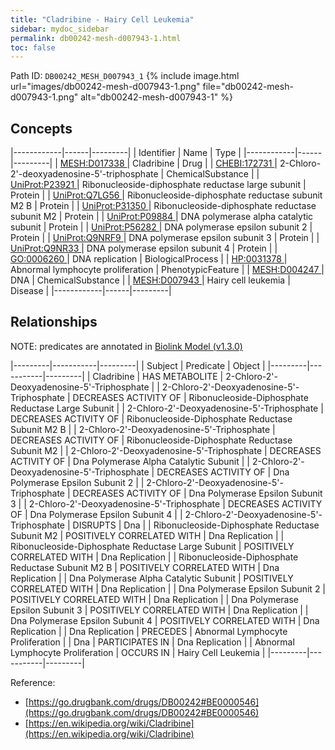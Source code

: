 ```yaml
---
title: "Cladribine - Hairy Cell Leukemia"
sidebar: mydoc_sidebar
permalink: db00242-mesh-d007943-1.html
toc: false 
---
```



Path ID: `DB00242_MESH_D007943_1`
{% include image.html url="images/db00242-mesh-d007943-1.png" file="db00242-mesh-d007943-1.png" alt="db00242-mesh-d007943-1" %}

## Concepts

|------------|------|---------|
| Identifier | Name | Type    |
|------------|------|---------|
| <a href="https://identifiers.org/MESH:D017338">MESH:D017338 </a> | Cladribine | Drug |
| <a href="https://identifiers.org/CHEBI:172731">CHEBI:172731 </a> | 2-Chloro-2'-deoxyadenosine-5'-triphosphate | ChemicalSubstance |
| <a href="https://identifiers.org/UniProt:P23921">UniProt:P23921 </a> | Ribonucleoside-diphosphate reductase large subunit | Protein |
| <a href="https://identifiers.org/UniProt:Q7LG56">UniProt:Q7LG56 </a> | Ribonucleoside-diphosphate reductase subunit M2 B | Protein |
| <a href="https://identifiers.org/UniProt:P31350">UniProt:P31350 </a> | Ribonucleoside-diphosphate reductase subunit M2 | Protein |
| <a href="https://identifiers.org/UniProt:P09884">UniProt:P09884 </a> | DNA polymerase alpha catalytic subunit | Protein |
| <a href="https://identifiers.org/UniProt:P56282">UniProt:P56282 </a> | DNA polymerase epsilon subunit 2 | Protein |
| <a href="https://identifiers.org/UniProt:Q9NRF9">UniProt:Q9NRF9 </a> | DNA polymerase epsilon subunit 3 | Protein |
| <a href="https://identifiers.org/UniProt:Q9NR33">UniProt:Q9NR33 </a> | DNA polymerase epsilon subunit 4 | Protein |
| <a href="https://identifiers.org/GO:0006260">GO:0006260 </a> | DNA replication | BiologicalProcess |
| <a href="https://identifiers.org/HP:0031378">HP:0031378 </a> | Abnormal lymphocyte proliferation | PhenotypicFeature |
| <a href="https://identifiers.org/MESH:D004247">MESH:D004247 </a> | DNA | ChemicalSubstance |
| <a href="https://identifiers.org/MESH:D007943">MESH:D007943 </a> | Hairy cell leukemia | Disease |
|------------|------|---------|

## Relationships


NOTE: predicates are annotated in <a href="https://github.com/biolink/biolink-model/releases/tag/v1.3.0">Biolink Model (v1.3.0)</a>

|---------|-----------|---------|
| Subject | Predicate | Object  |
|---------|-----------|---------|
| Cladribine | HAS METABOLITE | 2-Chloro-2'-Deoxyadenosine-5'-Triphosphate |
| 2-Chloro-2'-Deoxyadenosine-5'-Triphosphate | DECREASES ACTIVITY OF | Ribonucleoside-Diphosphate Reductase Large Subunit |
| 2-Chloro-2'-Deoxyadenosine-5'-Triphosphate | DECREASES ACTIVITY OF | Ribonucleoside-Diphosphate Reductase Subunit M2 B |
| 2-Chloro-2'-Deoxyadenosine-5'-Triphosphate | DECREASES ACTIVITY OF | Ribonucleoside-Diphosphate Reductase Subunit M2 |
| 2-Chloro-2'-Deoxyadenosine-5'-Triphosphate | DECREASES ACTIVITY OF | Dna Polymerase Alpha Catalytic Subunit |
| 2-Chloro-2'-Deoxyadenosine-5'-Triphosphate | DECREASES ACTIVITY OF | Dna Polymerase Epsilon Subunit 2 |
| 2-Chloro-2'-Deoxyadenosine-5'-Triphosphate | DECREASES ACTIVITY OF | Dna Polymerase Epsilon Subunit 3 |
| 2-Chloro-2'-Deoxyadenosine-5'-Triphosphate | DECREASES ACTIVITY OF | Dna Polymerase Epsilon Subunit 4 |
| 2-Chloro-2'-Deoxyadenosine-5'-Triphosphate | DISRUPTS | Dna |
| Ribonucleoside-Diphosphate Reductase Subunit M2 | POSITIVELY CORRELATED WITH | Dna Replication |
| Ribonucleoside-Diphosphate Reductase Large Subunit | POSITIVELY CORRELATED WITH | Dna Replication |
| Ribonucleoside-Diphosphate Reductase Subunit M2 B | POSITIVELY CORRELATED WITH | Dna Replication |
| Dna Polymerase Alpha Catalytic Subunit | POSITIVELY CORRELATED WITH | Dna Replication |
| Dna Polymerase Epsilon Subunit 2 | POSITIVELY CORRELATED WITH | Dna Replication |
| Dna Polymerase Epsilon Subunit 3 | POSITIVELY CORRELATED WITH | Dna Replication |
| Dna Polymerase Epsilon Subunit 4 | POSITIVELY CORRELATED WITH | Dna Replication |
| Dna Replication | PRECEDES | Abnormal Lymphocyte Proliferation |
| Dna | PARTICIPATES IN | Dna Replication |
| Abnormal Lymphocyte Proliferation | OCCURS IN | Hairy Cell Leukemia |
|---------|-----------|---------|

Reference: 
  - [https://go.drugbank.com/drugs/DB00242#BE0000546](https://go.drugbank.com/drugs/DB00242#BE0000546)
  - [https://en.wikipedia.org/wiki/Cladribine](https://en.wikipedia.org/wiki/Cladribine)
